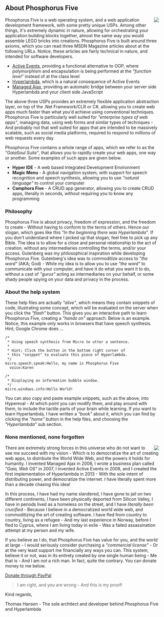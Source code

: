 ## About Phosphorus Five

<img style="margin-left:1rem; float:right;max-width: 20%;" src="/modules/hyper-ide/media/logo.svg" />

Phosphorus Five is a web operating system, and a web application development framework, with some pretty
unique USPs. Among other things, it's extremely dynamic in nature, allowing for orchestrating your application
building blocks together, almost the same way you would assemble LEGO bricks into creations.
Phosphorus Five is built around three axioms, which you can read three MSDN Magazine articles about at the
following URLs. Notice, these articles are fairly technical in nature, and intended for software developers.

* [Active Events](https://msdn.microsoft.com/en-us/magazine/mt795187), providing a functional alternative to OOP, where polymorphism and encapsulation is being performed at the _"function level"_ instead of at the class level
* [Hyperlambda](https://msdn.microsoft.com/en-us/magazine/mt809119), which is a natural consequence of Active Events
* [Managed Ajax](https://msdn.microsoft.com/en-us/magazine/mt826343), providing an automatic bridge between your server side Hyperlambda and your client side JavaScript

The above three USPs provides an extremely flexible application abstraction layer, on top of the .Net Framework/CLR
or C#, allowing you to create web apps much faster than what you'd achieve using conventional techniques.
Phosphorus Five is particularly well suited for _"enterprise types of web apps"_, managing data, using web forms
and similar types of techniques - And probably not that well suited for apps that are intended to be massively
scalable, such as social media platforms, required to respond to millions of web requests every day.

Phosphorus Five contains a whole range of apps, which we refer to as the _"GaiaSoul Suite"_, that allows you
to rapidly create your web apps, one way or another. Some examples of such apps are given below.

* __Hyper IDE__ - A web based Integrated Development Environment
* __Magic Menu__ - A global navigation system, with support for speech recognition and speech synthesis, allowing you to use _"natural language"_ to control your computer
* __Camphora Five__ - A CRUD app generator, allowing you to create CRUD apps, literally in seconds, without requiring you to know any programming

### Philosophy

Phosphorus Five is about privacy, freedom of expression, and the freedom to create - Without having to conform
to the terms of others. Hence our slogan, which goes like this _"In the beginning there was Hyperlambda"_. If you
don't understand where I picked up that slogan, feel free to pick up any Bible. The idea is to allow for a close and
personal relationship to the act of creation, without any intermediaries controlling the terms, and/or your access.
Gutenberg was my philosophical inspiration while developing Phosphorus Five. Gutenberg's idea was to commoditize
access to _"the word"_ (AKA; God) - While my idea is to allow you to use _"the word"_ to communicate with your
computer, and have it do what you want it to do, without a cast of _"gurus"_ acting as intermediaries on your
behalf, or some shady people spying on your data and privacy in the process.

### About the help system

These help files are actually _"alive"_, which means they contain snippets of code, illustrating some concept,
which will be evaluated on the server when you click the _"flash"_ button. This gives you an interactive path
to learn Phosphorus Five, creating a _"hands on"_ approach. Below is an example. Notice, this example
only works in browsers that have speech synthesis. Hint; Google Chrome does ...

```hyperlambda-snippet
/*
 * Using speech synthesis from Micro to utter a sentence.
 *
 * Hint; Click the button in the bottom right corner of
 * this "snippet" to evaluate this piece of Hyperlambda.
 */
micro.speech.speak:Hello, my name is Phosphorus Five
  voice:Karen

/*
 * Displaying an information bubble window.
 */
micro.windows.info:Hello World!
```

You can also copy and paste example snippets, such as the above, into Hypereval - At which point you can modify them,
and play around with them, to include the tactile parts of your brain while learning. If you want to learn
Hyperlambda, I have written a _"book"_ about it, which you can find by clicking the _"home"_ button in the help
files, and choosing the _"Hyperlambda"_ sub section.

### None mentioned, none forgotten

<img style="margin-left:1rem; float:right;max-width: 20%;" src="https://phosphorusfive.files.wordpress.com/2018/02/thomas.jpg" />

There are extremely strong forces in this universe who do not want to see me succeed with my vision - Which
is to democratize the art of creating web apps, to distribute the World Wide Web, and the powers it holds for
humanity. I invented Managed Ajax in 2006, I wrote a business plan called _"Gaia, Web OS"_ in 2007,
I invented Active Events in 2009, and I created the first implementation of Hyperlambda in 2013 - With the sole
intent of distributing power, and democratize the internet. I have literally spent more than a decade
chasing this idea!

In this process, I have had my name slandered, I have gone to jail on two different continents, I have
been physically deported from Silicon Valley, I have in periods lived as a homeless on the street, and I
have _literally been crucified_ - Because I believe in a democratized world wide web, and commoditizing
the art of creating software. I have fled from country to country, living as a refugee - And my last
experience in Norway, before I fled to Cyprus, where I am living today in exile - Was a failed
assassination attempt at my person and my wife.

If you believe as I do, that Phosphorus Five has value for you, and the world at large - I would seriously
consider purchasing a _"commercial license"_ - Or at the very least support me financially
any ways you can. This system, believe it or not, was in its entirety created by one single human being -
Me that is - And I am _not_ a rich man. In fact, quite the contrary. You can donate money to me below.

[Donate through PayPal](https://www.paypal.com/cgi-bin/webscr?cmd=_s-xclick&hosted_button_id=4RL5XLLZYNBF2)


> I am right, and you are wrong - And this is my proof!


Kind regards,

Thomas Hansen - The sole architect and developer behind Phosphorus Five and Hyperlambda
